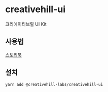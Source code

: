 # creativehill-ui
크리에이티브힐 UI Kit

## 사용법

[스토리북](https://creativehill-labs.github.io/creativehill-ui/)

## 설치

```bash
yarn add @creativehill-labs/creativehill-ui
```
